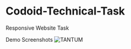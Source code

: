 # Codoid-Technical-Task
Responsive Website Task

Demo Screenshots
![TANTUM](https://github.com/Kamalesh-21/Codoid-Technical-Task/assets/156495988/0f02d156-3a74-45d7-929a-8e96979c9418)
